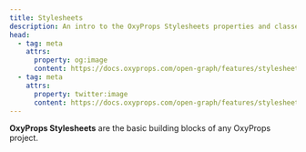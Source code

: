 ```yaml
---
title: Stylesheets
description: An intro to the OxyProps Stylesheets properties and classes syntax.
head:
  - tag: meta
    attrs:
      property: og:image
      content: https://docs.oxyprops.com/open-graph/features/stylesheets.png
  - tag: meta
    attrs:
      property: twitter:image
      content: https://docs.oxyprops.com/open-graph/features/stylesheets.png
---
```


**OxyProps Stylesheets** are the basic building blocks of any OxyProps project.
